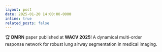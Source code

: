 ```yaml
---
layout: post
date: 2025-01-20 14:00:00-0000
inline: true
related_posts: false
---
```


🏆 **DMRN** paper published at **WACV 2025**! A dynamical multi-order response network for robust lung airway segmentation in medical imaging.